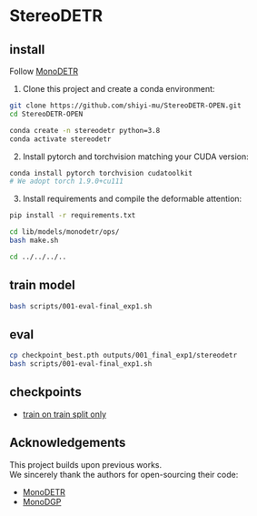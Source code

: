 # StereoDETR

## install
Follow [MonoDETR](https://github.com/ZrrSkywalker/MonoDETR)   

1. Clone this project and create a conda environment:
```bash
git clone https://github.com/shiyi-mu/StereoDETR-OPEN.git
cd StereoDETR-OPEN

conda create -n stereodetr python=3.8
conda activate stereodetr
```

2. Install pytorch and torchvision matching your CUDA version:
```bash
conda install pytorch torchvision cudatoolkit
# We adopt torch 1.9.0+cu111
```

3. Install requirements and compile the deformable attention:
```bash
pip install -r requirements.txt

cd lib/models/monodetr/ops/
bash make.sh

cd ../../../..
```

##  train model
```bash
bash scripts/001-eval-final_exp1.sh
```

## eval
```bash
cp checkpoint_best.pth outputs/001_final_exp1/stereodetr
bash scripts/001-eval-final_exp1.sh
```

## checkpoints
- [train on train split only](https://drive.google.com/drive/folders/1VoDDW-LSkpo6OfKTmEp_UXtKXEJJfmAU?usp=sharing)



## Acknowledgements

This project builds upon previous works.  
We sincerely thank the authors for open-sourcing their code:  

- [MonoDETR](https://github.com/ZrrSkywalker/MonoDETR)  
- [MonoDGP](https://github.com/PuFanqi23/MonoDGP)  